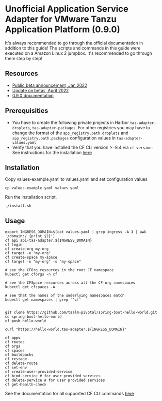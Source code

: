 # Unofficial Application Service Adapter for VMware Tanzu Application Platform (0.9.0)

It's always recommended to go through the official documentation in addition to this guide!
The scripts and commands in this guide were executed on a Amazon Linux 2 jumpbox. It's recommended to go through them step by step!

## Resources
 - [Public beta announcement, Jan 2022](https://tanzu.vmware.com/content/blog/application-service-adapter-for-vmware-tanzu-application-platform-2)
 - [Update on betas, April 2022](https://tanzu.vmware.com/content/blog/application-service-adapter-for-vmware-tanzu-application-platform-beta)
 - [0.9.0 documentation](https://docs.vmware.com/en/Application-Service-Adapter-for-VMware-Tanzu-Application-Platform/0.9/tas-adapter/GUID-overview.html)

## Prerequisities
- You have to create the following private projects in Harbor `tas-adapter-droplets`, `tas-adapter-packages`. For other registries you may have to change the format of the `app_registry.path.droplets` and `app_registry.path.packages` configuration values in `tas-adapter-values.yaml`
- Verify that you have installed the CF CLI version >=8.4 via `cf version`. See instructions for the installation [here](https://github.com/cloudfoundry/cli/wiki/V8-CLI-Installation-Guide)

## Installation
Copy values-example.yaml to values.yaml and set configuration values
```
cp values-example.yaml values.yaml
```

Run the installation script.
```
./install.sh
```

## Usage
```
export INGRESS_DOMAIN=$(cat values.yaml | grep ingress -A 3 | awk '/domain:/ {print $2}')
cf api api-tas-adapter.${INGRESS_DOMAIN}
cf login
cf create-org my-org
cf target -o "my-org"
cf create-space my-space
cf target -o "my-org" -s "my-space"

# see the CFOrg resources in the root CF namespace
kubectl get cforgs -n cf

# see the CFSpace resources across all the CF-org namespaces
kubectl get cfspaces -A

# see that the names of the underlying namespaces match
kubectl get namespaces | grep '^cf'


git clone https://github.com/tsalm-pivotal/spring-boot-hello-world.git
cd spring-boot-hello-world
cf push hello-world

curl "https://hello-world.tas-adapter.${INGRESS_DOMAIN}"

cf apps
cf routes
cf orgs
cf spaces
cf buildpacks
cf restage
cf delete-route
cf set-env 
cf create-user-provided-service
cf bind-service # for user provided services
cf delete-service # for user provided services
cf get-health-check
```

See the documentation for all supported CF CLI commands [here](https://docs.vmware.com/en/Application-Service-Adapter-for-VMware-Tanzu-Application-Platform/0.9/tas-adapter/GUID-supported-cf-cli-commands.html)

